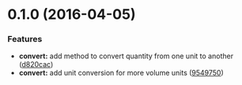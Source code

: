 <a name="0.1.0"></a>
# 0.1.0 (2016-04-05)


### Features

* **convert:** add method to convert quantity from one unit to another ([d820cac](https://github.com/chriscasola/unit-ops/commit/d820cac))
* **convert:** add unit conversion for more volume units ([9549750](https://github.com/chriscasola/unit-ops/commit/9549750))
